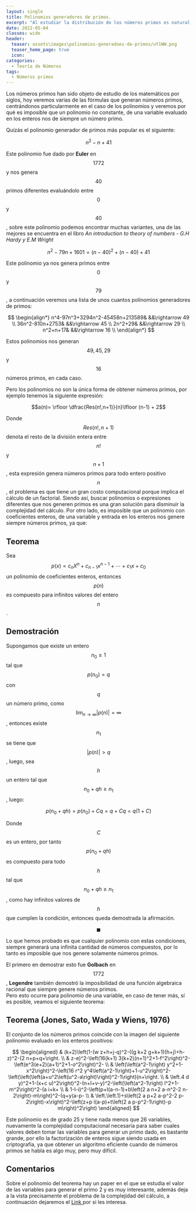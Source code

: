```yaml
---
layout: single
title: Polinomios generadores de primos.
excerpt: "Al estudiar la distribución de los números primos es natural preguntarnos si es posible que un polinomio nos proporcione una formula para determinar el siguiente, aquí veremos que al menos en polinomios de una variable esto es imposible." 
date: 2022-05-04 
classes: wide
header:
  teaser: assets\images\polinomios-generadoes-de-primos/uY1WW.png
  teaser_home_page: true
  icon: 
categories:
  - Teoría de Números
tags:  
  - Números primos
---
```


Los números primos han sido objeto de estudio de los matemáticos por siglos, hoy veremos varias de las fórmulas que generan números primos, centrándonos particularmente en el caso de los polinomios y veremos por qué es imposible que un polinomio no constante, de una variable evaluado en los enteros nos de siempre un número primo.

Quizás el polinomio generador de primos más popular es el siguiente:

$$n^2-n+41$$

Este polinomio fue dado por **Euler** en $$1772$$ y nos genera $$40$$ primos diferentes evaluándolo entre $$0$$ y $$40$$, sobre este polinomio podemos encontrar muchas variantes, una de las mejores se encuentra en el libro *An introduction to theory of numbers - G.H Hardy y E.M Wright*

$$n^2-79n+1601=(n-40)^2+(n-40)+41$$

Este polinomio ya nos genera primos entre $$0$$ y $$79$$, a continuación veremos una lista de unos cuantos polinomios generadores de primos:

$$
\begin{align*}
n^4-97n^3+3294n^2-45458n+213589& &&\rightarrow 49 \\
36n^2-810n+2753& &&\rightarrow 45 \\
2n^2+29& &&\rightarrow 29 \\
n^2+n+17& &&\rightarrow 16 \\
\end{align*}
$$

Estos polinomios nos generan $$49,45,29$$ y $$16$$ números primos, en cada caso.

Pero los polinomios no son la única forma de obtener números primos, por ejemplo tenemos la siguiente expresión:

$$a(n)= \rfloor \dfrac{Res(n!,n+1)}{n}\lfloor (n-1) + 2$$

Donde $$Res(n!,n+1)$$ denota el resto de la división entera entre $$n!$$ y $$n+1$$, esta expresión genera números primos para todo entero positivo $$n$$, el problema es que tiene un gran costo computacional porque implica el cálculo de un factorial. Siendo así, buscar polinomios o expresiones diferentes que nos generen primos es una gran solución para disminuir la complejidad del cálculo. Por otro lado, es imposible que un polinomio con coeficientes enteros, de una variable y entrada en los enteros nos genere siempre números primos, ya que:

## Teorema

Sea $$p(x)=c_nX^n+c_{n-1}x^{n-1}+\cdots+c_1x+c_0$$ un polinomio de coeficientes enteros, entonces $$p(n)$$ es compuesto para infinitos valores del entero $$n$$.

## Demostración

Supongamos que existe un entero $$n_0 \geq 1$$ tal que $$p(n_0)=q$$ con $$q$$ un número primo, como $$\lim_{n\rightarrow \infty} \lvert p(n) \rvert = \infty$$, entonces existe $$n_{1}$$ se tiene que $$\lvert p(n)\rvert>q$$, luego, sea $$h$$ un entero tal que $$n_{0}+qh \geq n_{1}$$, luego:

$$p(n_0+qh)=p(n_0)+Cq=q+Cq=q(1+C)$$

Donde $$C$$ es un entero, por tanto $$p(n_0+qh)$$ es compuesto para todo $$h$$ tal que $$n_0+qh \geq n_1$$, como hay infinitos valores de $$h$$ que cumplen la condición, entonces queda demostrada la afirmación.

$$\blacksquare$$

Lo que hemos probado es que cualquier polinomio con estas condiciones, siempre generará una infinita cantidad de números compuestos, por lo tanto es imposible que nos genere solamente números primos.

El primero en demostrar esto fue **Golbach** en $$1772$$, **Legendre** también demostró la imposibilidad de una función algebraica racional que siempre genere números primos. <br> Pero esto ocurre para polinomio de una variable, en caso de tener más, sí es posible, veamos el siguiente teorema:

## Teorema (Jones, Sato, Wada y Wiens, 1976)

El conjunto de los números primos coincide con la imagen del siguiente polinomio evaluado en los enteros positivos:

$$
\begin{aligned}
& (k+2)\left(1-(w z+h+j-q)^2-((g k+2 g+k+1)(h+j)+h-z)^2-(2 n+p+q+\right. \\
& z-e)^2-\left(16(k+1) 3(k+2)(n+1)^2+1-f^2\right)^2-\left(e^3(e+2)(a+1)^2+1-o^2\right)^2- \\
& \left(\left(a^2-1\right) y^2+1-x^2\right)^2-\left(16 r^2 y^4\left(a^2-1\right)+1-u^2\right)^2-\left(\left(\left(a+u^2\left(u^2-a\right)\right)^2-1\right)(n+\right. \\
& \left.4 d y)^2+1-(x+c u)^2\right)^2-(n+I+v-y)^2-\left(\left(a^2-1\right) l^2+1-m^2\right)^2-(a i+k+ \\
& 1-I-i)^2-\left(p+I(a-n-1)+b\left(2 a n+2 a-n^2-2 n-2\right)-m\right)^2-(q+y(a-p- \\
& \left.\left.1)+s\left(2 a p+2 a-p^2-2 p-2\right)-x\right)^2-\left(z+p l(a-p)+t\left(2 a p-p^2-1\right)-p m\right)^2\right)
\end{aligned}
$$

Este polinomio es de grado 25 y tiene nada menos que 26 variables, nuevamente la complejidad computacional necesaria para saber cuales valores deben tomar las variables para generar un primo dado, es bastante grande, por ello la factorización de enteros sigue siendo usada en criptografía, ya que obtener un algoritmo eficiente cuando de números primos se habla es algo muy, pero muy difícil.

## Comentarios

Sobre el polinomio del teorema hay un paper en el que se estudia el valor de las variables para generar el primo 2 y es muy interesante, además deja a la vista precisamente el problema de la complejidad del cálculo, a continuación dejaremos el <a href="https://citeseerx.ist.psu.edu/viewdoc/download?doi=10.1.1.104.8284&rep=rep1&type=pdf"> Link </a> por si les interesa.